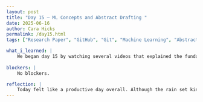 ```yaml
---
layout: post
title: "Day 15 – ML Concepts and Abstract Drafting "
date: 2025-06-16
author: Cara Hicks
permalink: /day15.html
tags: ["Research Paper", "GitHub", "Git", "Machine Learning", "Abstract", "Keras"]

what_i_learned: |
    We began day 15 by watching several videos that explained the fundamentals of machine learning, neural networks, and Keras. Following the videos, we had a group discussion where each of us shared key takeaways and asked questions to clarify any misunderstandings. After lunch, we shifted our focus to the research paper, starting with drafting the abstract and introduction. As usual, we ended the day by writing our daily blog post.
    
blockers: |
    No blockers.

reflection: |
    Today felt like a productive day overall. Although the rain set kind of a gloomy mood, we successfully completed our abstract and made strong progress on the introduction of our research paper. I also gained a clearer understanding of the difference between an abstract and an introduction, something I hadn’t fully grasped before. I learned that the abstract provides a broad overview of the paper, while the introduction is more detailed with specific information.
---
```

